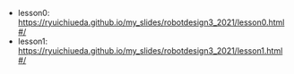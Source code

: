 * lesson0: https://ryuichiueda.github.io/my_slides/robotdesign3_2021/lesson0.html#/
* lesson1: https://ryuichiueda.github.io/my_slides/robotdesign3_2021/lesson1.html#/
